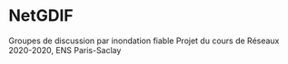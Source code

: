 # NetGDIF
Groupes de discussion par inondation fiable
Projet du cours de Réseaux 2020-2020, ENS Paris-Saclay
